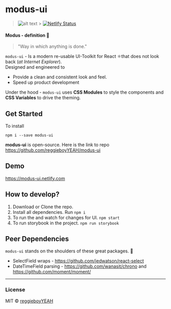 # modus-ui

> ![alt text](https://img.shields.io/badge/Unstable-WorkInPorgress-red 'Work in progress') > [![Netlify Status](https://api.netlify.com/api/v1/badges/4f69940d-59f6-47e9-98ed-0846b75fae40/deploy-status)](https://app.netlify.com/sites/modus-ui/deploys)

#### Modus - definition 📖

> "Way in which anything is done."

`modus-ui` - Is a modern re-usable UI-Toolkit for React ⚛️that does not look back (_at Internet Explorer_).  
Designed and engineered to

- Provide a clean and consistent look and feel.
- Speed up product development

Under the hood - `modus-ui` uses **CSS Modules** to style the components and **CSS Variables** to drive the theming.

## Get Started

To install

```
npm i --save modus-ui
```

**modus-ui** is open-source. Here is the link to repo https://github.com/reggieboyYEAH/modus-ui

## Demo

https://modus-ui.netlify.com

## How to develop?

1.  Download or Clone the repo.
2.  Install all dependencies. Run `npm i`
3.  To run the and watch for changes for UI. `npm start`
4.  To run storybook in the project. `npm run storybook`

## Peer Dependencies

`modus-ui` stands on the shoulders of these great packages. 🤝

- SelectField wraps - https://github.com/jedwatson/react-select
- DateTimeField parsing - https://github.com/wanasit/chrono and https://github.com/moment/moment/

---

### License

MIT © [reggieboyYEAH](https://github.com/reggieboyYEAH)
